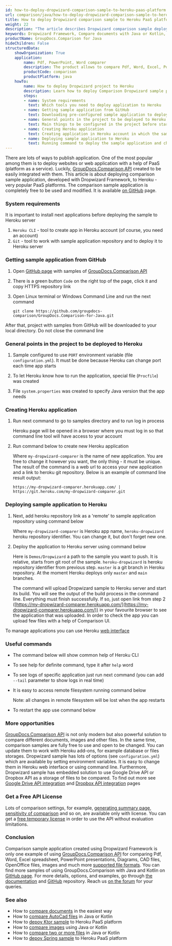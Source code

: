 ```yaml
---
id: how-to-deploy-dropwizard-comparison-sample-to-heroku-paas-platform
url: comparison/java/how-to-deploy-dropwizard-comparison-sample-to-heroku-paas-platform
title: How to deploy Dropwizard comparison sample to Heroku PaaS platform
weight: 22
description: "The article describes Dropwizard comparison sample deploying process to Heroku PaaS platform"
keywords: Dropwizard Framework, Compare documents with Java or Kotlin, Platform as a service, Paas, Heroku
productName: GroupDocs.Comparison for Java
hideChildren: False
structuredData:
    showOrganization: True
    application:
        name: Pdf, PowerPoint, Word comparer
        description: The product allows to compare Pdf, Word, Excel, PowerPoint, Code, Image, AutoCad and much more documents
        productCode: comparison
        productPlatform: java
    howTo:
        name: How to deploy Dropwizard project to Heroku
        description: Learn how to deploy Comparison Dropwizard sample project to Heroku
        steps:
        - name: System requirements
          text: Which tools you need to deploy application to Heroku
        - name: Getting sample application from GitHub
          text: Downloading pre-configured sample application to deploy it
        - name: General points in the project to be deployed to Heroku
          text: Main things to be configured in the project before starting deploying it
        - name: Creating Heroku application
          text: Creating application in Heroku account in which the sample will be deployed
        - name: Deploying sample application to Heroku
          text: Running command to deploy the sample application and checking that everything works
---
```


There are lots of ways to publish application. One of the most popular among them is to deploy websites or web application with a help of PaaS (platform as a service). Luckily, [GroupDocs.Comparison API](https://products.groupdocs.com/comparison/java) created to be easily integrated with them. This article is about deploying comparison sample application, developed with Dropwizard Framework, to Heroku - very popular PaaS platforms. The comparison sample application is completely free to be used and modified. It is available [on GitHub](https://github.com/groupdocs-comparison/GroupDocs.Comparison-for-Java/tree/68c3f01/Demos/Dropwizard) page.

### System requirements

It is important to install next applications before deploying the sample to Heroku server

1. `Heroku CLI` - tool to create app in Heroku account (of course, you need an account)
2. `Git` - tool to work with sample application repository and to deploy it to Heroku server

### Getting sample application from GitHub

1. Open [GitHub page](https://github.com/groupdocs-comparison/GroupDocs.Comparison-for-Java) with samples of [GroupDocs.Comparison API](https://products.groupdocs.com/comparison/java/)
2. There is a green button `Code` on the right top of the page, click it and copy HTTPS repository link
3. Open Linux terminal or Windows Command Line and run the next command

    ```shell
    git clone https://github.com/groupdocs-comparison/GroupDocs.Comparison-for-Java.git
    ```

After that, project with samples from GitHub will be downloaded to your local directory. Do not close the command line


### General points in the project to be deployed to Heroku

1. Sample configured to use `PORT` environment variable (file `configuration.yml`). It must be done because Heroku can change port each time app starts

    <script src="https://gist.github.com/groupdocs-comparison-gists/03c23b58c3448dd517029a37d3f1118d.js"></script>

2. To let Heroku know how to run the application, special file (`Procfile`) was created 

    <script src="https://gist.github.com/groupdocs-comparison-gists/6c193c0ab14440ef6265018b54e2956e.js"></script>

3. File `system.properties` was created to specify Java version that the app needs

    <script src="https://gist.github.com/groupdocs-comparison-gists/387d00d93e8527292e71385fa0c22d0f.js"></script>

### Creating Heroku application

1. Run next command to go to samples directory and to run log in process

    <script src="https://gist.github.com/groupdocs-comparison-gists/5846d06dbc8f5a099596e10531a1fc20.js"></script>

    Heroku page will be opened in a browser where you must log in so that command line tool will have access to your account

2. Run command below to create new Heroku application

    <script src="https://gist.github.com/groupdocs-comparison-gists/70a482acde3a286d42a34939019c0a95.js"></script>

    Where `my-dropwizard-comparer` is the name of new application. You are free to change it however you want, the only thing - it must be unique. The result of the command is a web url to access your new application and a link to heroku git repository. Below is an example of command line result output:

    ```shell
    https://my-dropwizard-comparer.herokuapp.com/ | https://git.heroku.com/my-dropwizard-comparer.git
    ```

### Deploying sample application to Heroku

1. Next, add heroku repository link as a 'remote' to sample application repository using command below

    <script src="https://gist.github.com/groupdocs-comparison-gists/bf5d9c5d71cdd1a4a7fdd52ee552942a.js"></script>
    
    Where `my-dropwizard-comparer` is Heroku app name, `heroku-dropwizard` heroku repository identifier. You can change it, but don't forget new one.

2. Deploy the application to Heroku server using command below

    <script src="https://gist.github.com/groupdocs-comparison-gists/f605188b333f3ae13f048837f89892f4.js"></script>
    
    Here is `Demos/Dropwizard` a path to the sample you want to push. It is relative, starts from git root of the sample. `heroku-dropwizard` is heroku repository identifier from previous step. `master` is a git branch in Heroku repository. At the moment Heroku deploys only `master` and `main` branches.
    
    The command will upload Dropwizard sample to Heroku server and start its build. You will see the output of the build process in the command line. Everything must finish successfully. If so, just open link from step 2 ([https://my-dropwizard-comparer.herokuapp.com/](https://my-dropwizard-comparer.herokuapp.com/)) in your favourite browser to see the application that was uploaded. In order to check the app you can upload few files with a help of Comparison UI.

To manage applications you can use Heroku [web interface](https://dashboard.heroku.com/apps)

### Useful commands

* The command below will show common help of Heroku CLI

    <script src="https://gist.github.com/groupdocs-comparison-gists/2227f67f2799830aafa784cb787a9c3e.js"></script>

* To see help for definite command, type it after `help` word

    <script src="https://gist.github.com/groupdocs-comparison-gists/2feb7810177c6918d9651e2a898ce3a7.js"></script>

* To see logs of specific application just run next command (you can add `--tail` parameter to show logs in real time)

    <script src="https://gist.github.com/groupdocs-comparison-gists/4984f5d703b956cb9c2db0193dfdcea3.js"></script>

* It is easy to access remote filesystem running command below

    <script src="https://gist.github.com/groupdocs-comparison-gists/eb2c27b5111502e256b121fae24f50ad.js"></script>

    Note: all changes in remote filesystem will be lost when the app restarts

* To restart the app use command below

    <script src="https://gist.github.com/groupdocs-comparison-gists/f06a5c8ad2cd9c1d7313459d96abccce.js"></script>

### More opportunities

[GroupDocs.Comparison API](https://products.groupdocs.com/comparison/java/) is not only modern but also powerful solution to compare different documents, images and other files. In the same time, comparison samples are fully free to use and open to be changed. You can update them to work with Heroku add-ons, for example database or files storages. Dropwizard sample has lots of options (see `configuration.yml`) which are available by setting environment variables. It is easy to change them in Heroku web interface or using command line. Furthermore, Dropwizard sample has embedded solution to use Google Drive API or Dropbox API as a storage of files to be compared. To find out more see [Google Drive API integration](/comparison/java/how-to-use-google-drive-api-as-files-source-for-comparison-api/) and [Dropbox API integration](/comparison/java/how-to-use-dropbox-api-as-files-source-for-comparison-api/) pages

### Get a Free API License

Lots of comparison settings, for example, [generating summary page](/comparison/java/get-only-summary-page/), [sensitivity of comparison](/comparison/java/adjusting-comparison-sensitivity/) and so on, are available only with license. You can get a [free temporary license](https://purchase.groupdocs.com/temporary-license) in order to use the API without evaluation limitations.

### Conclusion

Comparison sample application created using Dropwizard Framework is only one example of using [GroupDocs.Comparison API](https://products.groupdocs.com/comparison/) for comparing Pdf, Word, Excel spreadsheet, PowerPoint presentations, Diagrams, CAD files, OpenOffice files, images and much more [supported file formats](/comparison/java/supported-document-formats/). You can find more samples of using GroupDocs.Comparison with Java and Kotlin on [GitHub page](https://github.com/groupdocs-comparison/GroupDocs.Comparison-for-Java). For more details, options, and examples, go through [the documentation](/comparison/java/getting-started/) and [GitHub](https://github.com/groupdocs-comparison) repository. Reach us [on the forum](https://forum.groupdocs.com/) for your queries.

### See also

* How to [compare documents](/comparison/java/how-to-compare-documents-in-the-easiest-way) in the easiest way
* How to [compare AutoCad files](/comparison/java/how-to-compare-autocad-drawings) in Java or Kotlin
* How to [depoy Ktor sample](comparison/java/how-to-deploy-ktor-comparison-sample-to-heroku-paas-platform) to Heroku PaaS platform
* How to [compare images](/comparison/java/how-to-compare-images-using-java-or-kotlin) using Java or Kotlin
* How to [compare two or more files](/comparison/java/how-to-compare-two-or-more-files-in-java-or-kotlin) in Java or Kotlin
* How to [depoy Spring sample](/comparison/java/how-to-deploy-spring-comparison-sample-to-heroku-paas-platform) to Heroku PaaS platform

